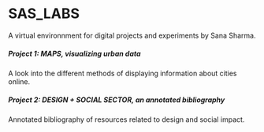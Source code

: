 # SAS_LABS

A virtual environnment for digital projects and experiments by Sana Sharma.

##### Project 1: MAPS, visualizing urban data
A look into the different methods of displaying information about cities online.


##### Project 2: DESIGN + SOCIAL SECTOR, an annotated bibliography
Annotated bibliography of resources related to design and social impact.


